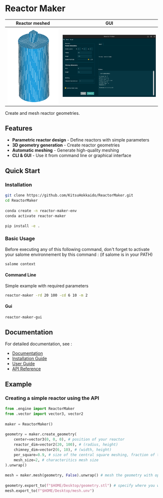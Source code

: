 # Reactor Maker

Reactor meshed | GUI
--------|------
![](docs/reactor.png) | ![](docs/gui.png)

Create and mesh reactor geometries.

## Features 

 - **Parametric reactor design** - Define reactors with simple parameters 
 - **3D geometry generation** - Create reactor geometries
 - **Automatic meshing** - Generate high-quality meshing
 - **CLI & GUI** - Use it from command line or graphical interface

## Quick Start
### Installation 

```bash
git clone https://github.com/KitsuHokkaido/ReactorMaker.git
cd ReactorMaker

conda create -n reactor-maker-env
conda activate reactor-maker

pip install -e .

```

### Basic Usage 

Before executing any of this following command, don't forget to activate your salome environnement by this command : (if salome is in your PATH) 

```bash
salome context
```

#### Command Line

Simple example with required parameters

```bash
reactor-maker -rd 20 100 -cd 6 10 -m 2 
```

#### Gui 

```bash
reactor-maker-gui
```

## Documentation

For detailed documentation, see :

- [Documentation](docs/index.md)
- [Installation Guide](docs/getting-started/installation.md)
- [User Guide](docs/user-guide/index.md)
- [API Reference](docs/api-reference/index.md)

## Example 

### Creating a simple reactor using the API

```python
from .engine import ReactorMaker
from .vector import vector3, vector2

maker = ReactorMaker()

geometry = maker.create_geometry(
    center=vector3(0, 0, 0), # position of your reactor
    reactor_dim=vector2(20, 100), # (radius, height)
    chimney_dim=vector2(6, 10), # (width, height)
    per_square=0.9, # size of the central square meshing, fraction of the radius
    mesh_size=2, # characteritics mesh size
).unwrap()

mesh = maker.mesh(geometry, False).unwrap() # mesh the geometry with option optimized to False

geometry.export_to(f"$HOME/Desktop/geometry.stl") # specify where you wish to save it
mesh.export_to(f"$HOME/Desktop/mesh.unv") 
```
